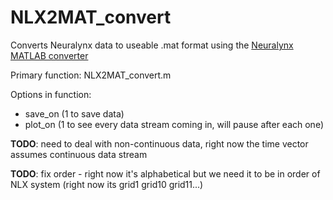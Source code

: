 # NLX2MAT_convert
Converts Neuralynx data to useable .mat format using the [Neuralynx MATLAB converter](https://neuralynx.com/software/category/matlab-netcom-utilities)

Primary function: NLX2MAT_convert.m

Options in function: 
 - save_on (1 to save data)
 - plot_on (1 to see every data stream coming in, will pause after each one)

**TODO**: need to deal with non-continuous data, right now the time vector
assumes continuous data stream 

**TODO**: fix order - right now it's alphabetical but we need it to be in
order of NLX system (right now its grid1 grid10 grid11...)

